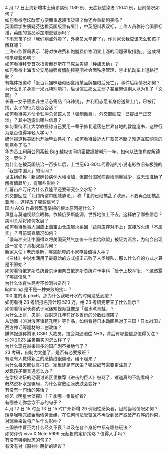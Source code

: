 4 月 12 日上海新增本土确诊病例 1189 例、无症状感染者 25141 例，目前情况如何？  
如何看待老坛酸菜方便面重返超市货架？你还会重新购买吗？  
英国留学生质疑芬达橙英国版里有果汁，中英配料表双标，工作人员称符合国家标准，英国的食品添加剂更健康吗？  
下雨天孩子说「我们别点外卖了，外卖员太辛苦了」，作为家长我应该怎么和孩子解释呢？  
上海市监管局表示「将对快递费和跑腿费价格明显上涨的问题采取措施」，这或将带来哪些影响？  
如何看待拜登首次指责俄罗斯在乌克兰实施「种族灭绝」？  
如何看待上海市公安局加强疫情防控期间社会面秩序管理，禁止机动车上道路行驶？  
有媒体报道称「近百只猫咪疑似因食用某品牌猫粮后死亡」，事件后续情况如何？  
为什么孔子身高一米九特别能打，后世儒生那么文弱？甚至带偏别人以为孔子「文弱」？  
长春一女子贩卖非生活必需品「麻辣烫」，并利用志愿者身份送货上门，已被行拘，女子的行为是否合适？  
如何看待美方命令驻沪总领馆人员「强制撤离」，外交部回应「已提出严正交涉」？其中透露出哪些信息？  
如何看待浙江大学教授称自己要用一辈子修复遗落在世界各地的敦煌遗书，这种行为是否值得年轻人学习？  
媒体报道称美团也开始毕业典礼了，如何看待最近大厂裁员不断？难道互联网真的到寒冬了吗？  
华为员工利用公司系统 Bug 越权访问机密数据被判刑一年，如何从法律角度解读这一案件？  
为什么在被英国统治一百多年后，上世纪60-80年代香港的小说电影依旧有极强的「我是中国人」的认同？  
世卫组织称「新冠确诊病例大幅增加，但部分国家病毒检测量减少，或无法准确了解疫情趋势」，有哪些影响？  
红薯亩产万斤为什么袁隆平还要研究杂交水稻？  
外交部回应「北约所谓中国威胁论」，称「北约已经搞乱了欧洲，不要再企图搞乱亚洲」，这释放了哪些信号？  
国内 ACG 作品频繁遭举报的根本原因是什么？  
拜登与莫迪视频会晤称，依赖俄罗斯能源，世界地位上不去，这释放了哪些信息？美印关系将如何发展？  
如何看待当事人回应上海宝山仓库起火系因「蔬菜库存对不上」直接放火烧「不属实」？目前调查情况如何？  
「俄乌冲突让中国得以将美国天然气加价十倍卖给欧盟」被证为谣言，为何会出现这一言论？真相究竟为何？  
新家入住 / 老房焕新，哪些配套的小家电最值得入手？  
《三体》中说水滴用了最原始的方式撞击击败了人类舰队，那么什么样的方式才算是不原始？  
如何看待俄罗斯总统普京承诺向白俄罗斯总统卢卡申科「授予上校军衔」？这透露了哪些信息？  
为什么体育生高考不检测兴奋剂？  
lightning 是不是一种失败的接口？  
100 度的水 ph=6，那为什么我喝开水的时候没感到酸？  
如何看待 23 考研报名预计超 520 万，给 23 考研党带来了什么启示？  
如何看待家长称孩子沉迷短视频就像是「温水煮青蛙」？  
为什么上财、央财、西财这几年在好多省份的分数线骤降？  
从动画《派对浪客诸葛孔明》等作品，如何看待日本动画届对于三国 / 日本战国 / 西方神话等题材的二创改编？  
媒体报道称腾讯 CSIG 大裁员，拉会沟通赔偿 N+3，背后有哪些信息值得关注？  
你的 2023 届暑期实习怎么样了？  
为什么现在越来越多的国产剧不接地气了？  
23 考研，自制力太差了，是否有必要报班？  
有没有人觉得新兰的感情线很僵硬，磕不起来？  
为什么每天都认真打扫，家里还是有灰尘？哪些细节需要更注意？  
发现孩子很普通怎么办？  
在学校论坛的动漫讨论区里推荐《进击的巨人》被骂了，难道真的不能看吗？  
既然说补水是骗局，为什么常敷面膜皮肤会变好？  
有没有一句话的笑话？  
综艺《明星大侦探》 1-7 季哪一集最好看?  
有哪些让你念念不忘的句子？  
4 月 12 日 15 时至 13 日 15 时广州新增 29 例阳性感染者，目前当地情况如何？  
瑞幸咖啡完成金融债务重组，在任何司法管辖区不再受到破产或破产程序的约束，对瑞幸来说将产生什么影响？  
三国杀中曹丕为什么经久不衰？以及在各个身份中都有哪些玩法？  
如何评价 vivo X Note 5999 元起售的定价策略？值得入手吗？  
有没有特别励志的句子?  
有没有对《原神》萌新的建议？  
